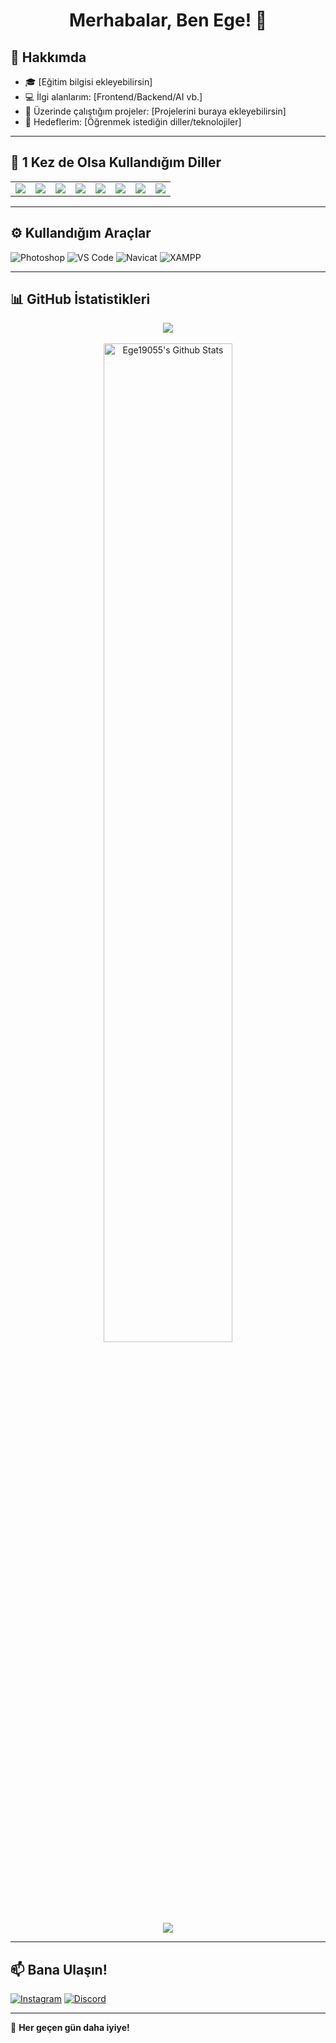 
<h1 align="center">Merhabalar, Ben Ege! 👋</h1>

## 📌 Hakkımda
- 🎓 [Eğitim bilgisi ekleyebilirsin]
- 💻 İlgi alanlarım: [Frontend/Backend/AI vb.]
- 🚀 Üzerinde çalıştığım projeler: [Projelerini buraya ekleyebilirsin]
- 🎯 Hedeflerim: [Öğrenmek istediğin diller/teknolojiler]

---

## 🚀 1 Kez de Olsa Kullandığım Diller
<table>
<tr>

<td><img src="https://upload.wikimedia.org/wikipedia/commons/thumb/1/17/C_Sharp_Icon.png/640px-C_Sharp_Icon.png"></td>
<td><img src="https://upload.wikimedia.org/wikipedia/commons/thumb/c/c3/Python-logo-notext.svg/640px-Python-logo-notext.svg.png"></td>
<td><img src="https://upload.wikimedia.org/wikipedia/commons/thumb/2/27/PHP-logo.svg/640px-PHP-logo.svg.png"</td>
<td><img src="https://upload.wikimedia.org/wikipedia/commons/thumb/6/61/HTML5_logo_and_wordmark.svg/640px-HTML5_logo_and_wordmark.svg.png"</td>
<td><img src="https://upload.wikimedia.org/wikipedia/commons/thumb/d/d5/CSS3_logo_and_wordmark.svg/640px-CSS3_logo_and_wordmark.svg.png"</td>
<td><img src="https://upload.wikimedia.org/wikipedia/commons/thumb/9/99/Unofficial_JavaScript_logo_2.svg/640px-Unofficial_JavaScript_logo_2.svg.png"</td>
<td><img src="https://upload.wikimedia.org/wikipedia/commons/thumb/0/05/Go_Logo_Blue.svg/640px-Go_Logo_Blue.svg.png"</td>
 <td><img src="https://upload.wikimedia.org/wikipedia/commons/thumb/1/18/ISO_C%2B%2B_Logo.svg/640px-ISO_C%2B%2B_Logo.svg.png"</td>
</tr>
</table>

---

## ⚙️ Kullandığım Araçlar
![Photoshop](https://img.shields.io/badge/Adobe-Photoshop-31A8FF?style=flat&logo=adobe-photoshop&logoColor=white)
![VS Code](https://img.shields.io/badge/Editor-VSCode-blue?style=flat&logo=visual-studio-code)
![Navicat](https://img.shields.io/badge/Database-Navicat-green?style=flat&logo=navicat)
![XAMPP](https://img.shields.io/badge/Server-XAMPP-orange?style=flat&logo=xampp)

---

## 📊 GitHub İstatistikleri
<div align="center">

<p align="center">
<img src="https://github-readme-stats.vercel.app/api/top-langs/?username=ege19055&layout=compact&bg_color=0d1117&border_color=0d1117&text-color:79ff97&langs_count=12"><br><br>
  <a href="https://github.com/Ege19055/github-readme-stats"><img  width="64%" alt="Ege19055's Github Stats" src="https://github-readme-stats.vercel.app/api?username=Ege19055&show_icons=true&count_private=true&theme=react&hide_border=true&bg_color=0D1117" /></a><br><br>
</p>

![](https://github-profile-summary-cards.vercel.app/api/cards/profile-details?username=ege19055&theme=github_dark)

</div>

---

## 📫 Bana Ulaşın!
[![Instagram](https://img.shields.io/badge/Instagram-19.ege05-E4405F?style=for-the-badge&logo=instagram&logoColor=white)](https://www.instagram.com/19.ege05)
[![Discord](https://img.shields.io/badge/Discord-19.ege.055-5865F2?style=for-the-badge&logo=discord&logoColor=white)](https://discord.com/users/19.ege.055)


---

🚀 **Her geçen gün daha iyiye!**
